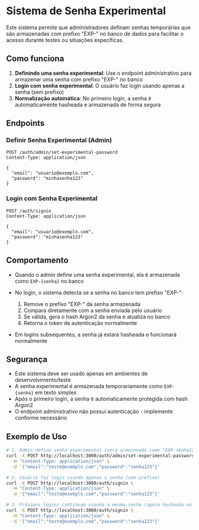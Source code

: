 # Sistema de Senha Experimental

Este sistema permite que administradores definam senhas temporárias que são armazenadas com prefixo "EXP-" no banco de dados para facilitar o acesso durante testes ou situações específicas.

## Como funciona

1. **Definindo uma senha experimental**: Use o endpoint administrativo para armazenar uma senha com prefixo "EXP-" no banco
2. **Login com senha experimental**: O usuário faz login usando apenas a senha (sem prefixo)
3. **Normalização automática**: No primeiro login, a senha é automaticamente hasheada e armazenada de forma segura

## Endpoints

### Definir Senha Experimental (Admin)

```http
POST /auth/admin/set-experimental-password
Content-Type: application/json

{
  "email": "usuario@exemplo.com",
  "password": "minhasenha123"
}
```

### Login com Senha Experimental

```http
POST /auth/signin
Content-Type: application/json

{
  "email": "usuario@exemplo.com",
  "password": "minhasenha123"
}
```

## Comportamento

- Quando o admin define uma senha experimental, ela é armazenada como `EXP-{senha}` no banco
- No login, o sistema detecta se a senha no banco tem prefixo "EXP-":
    1. Remove o prefixo "EXP-" da senha armazenada
    2. Compara diretamente com a senha enviada pelo usuário
    3. Se válida, gera o hash Argon2 da senha e atualiza no banco
    4. Retorna o token de autenticação normalmente

- Em logins subsequentes, a senha já estará hasheada e funcionará normalmente

## Segurança

- Este sistema deve ser usado apenas em ambientes de desenvolvimento/teste
- A senha experimental é armazenada temporariamente como `EXP-{senha}` em texto simples
- Após o primeiro login, a senha é automaticamente protegida com hash Argon2
- O endpoint administrativo não possui autenticação - implemente conforme necessário

## Exemplo de Uso

```bash
# 1. Admin define senha experimental (será armazenada como "EXP-senha123" no banco)
curl -X POST http://localhost:3000/auth/admin/set-experimental-password \
  -H "Content-Type: application/json" \
  -d '{"email":"teste@exemplo.com","password":"senha123"}'

# 2. Usuário faz login usando apenas a senha (sem prefixo)
curl -X POST http://localhost:3000/auth/signin \
  -H "Content-Type: application/json" \
  -d '{"email":"teste@exemplo.com","password":"senha123"}'

# 3. Próximos logins continuam usando a mesma senha (agora hasheada no banco)
curl -X POST http://localhost:3000/auth/signin \
  -H "Content-Type: application/json" \
  -d '{"email":"teste@exemplo.com","password":"senha123"}'
```
